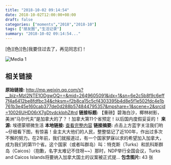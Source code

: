 ```yaml
---
title: "2018-10-02 09:14:54"
date: 2018-10-02T12:00:00+08:00
draft: false
categories: ["moments","2018","2018-10"]
tags: ["朋友圈","生活记录"]
summary: "2018-10-02 09:14:54..."
---
```


[色][色][色]我要住过去了，再见同志们！

![Media 1](/Moments/photos/2018-10-02/201810020914540.jpg)

## 相关链接

**原始链接:** http://mp.weixin.qq.com/s?__biz=MzI2NTE1ODgwOQ==&mid=2649605091&idx=1&sn=6e2c5b8f9c6eff7f4a6412be8fdfbc34&chksm=f2b8ca15c5cf4303395b4d8e5f1e502fdc4e1b761b3e45e160cab377de0d288b574844795357&mpshare=1&scene=2&srcid=10026UHD06rX7gDtvdcklphZ#rd
**链接标题:** 【重磅】碧海白沙，椰林树影，美洲“马尔代夫”是加拿大的了？！加拿大第11个省预定！以后国内度假妥妥的！
**来源:** 埃德蒙顿微生活
**本地链接:** [查看完整内容](/link_content/2018/10/2018-10-02-2/link_content/)
**链接摘要:** 点击上方蓝字关注我们哟~仔细看下图，有惊喜！金主大大他们的人民，整整惦记了近100年，作出过多次不懈的努力。在2年前，我们就报道过，有一个国家梦寐以求的希望加入加拿大，成为我们的第11个省。这个国家（或者叫群岛）叫：特克斯（Turks）和凯科斯群岛（Caicos）（抱歉，名字太难记不住呀~~）那时，NDP举行全国会议，Turks and Caicos Islands将要纳入加拿大国土的议案被正式提...
**包含图片:** 43 张

